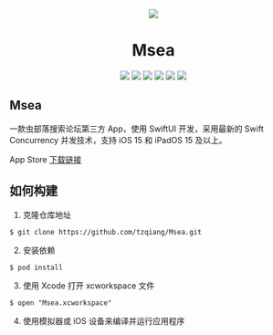<p align="center"><img src="https://s1.ax1x.com/2022/04/14/L1iqbQ.png"></p>
<h1 align="center">Msea</h1>

<p align="center">
<a href="https://www.gnu.org/licenses/gpl-3.0.html"><img src="https://img.shields.io/badge/License-GPLv3.0-green"></a>
<a href="https://developer.apple.com/cn/macos/"><img src="https://img.shields.io/badge/macOS-11.3-red"></a>
<a href="https://developer.apple.com/cn/xcode/"><img src="https://img.shields.io/badge/Xcode-13-red"></a>
<a href="https://developer.apple.com/cn/xcode/swiftui/"><img src="https://img.shields.io/badge/SwiftUI-3-red.svg"></a>
<a href="https://www.swift.org/"><img src="https://img.shields.io/badge/Swift-5.5-red.svg"></a>
<a href="https://www.apple.com.cn/ios/ios-15/"><img src="https://img.shields.io/badge/Platform-iOS%2015%20/%20iPadOS%2015-red.svg"></a>
</p>

## Msea

一款虫部落搜索论坛第三方 App，使用 SwiftUI 开发，采用最新的 Swift Concurrency 并发技术，支持 iOS 15 和 iPadOS 15 及以上。

App Store [下载链接](https://apps.apple.com/app/id1607297894)

## 如何构建

1. 克隆仓库地址
```
$ git clone https://github.com/tzqiang/Msea.git
```
2. 安装依赖
```
$ pod install
```
3. 使用 Xcode 打开 xcworkspace 文件
```
$ open "Msea.xcworkspace"
```
4. 使用模拟器或 iOS 设备来编译并运行应用程序